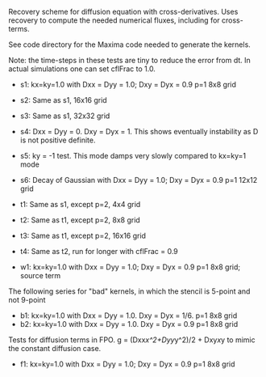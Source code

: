 Recovery scheme for diffusion equation with cross-derivatives. Uses
recovery to compute the needed numerical fluxes, including for
cross-terms.

See code directory for the Maxima code needed to generate the kernels.

Note: the time-steps in these tests are tiny to reduce the error from
dt. In actual simulations one can set cflFrac to 1.0.

- s1: kx=ky=1.0 with Dxx = Dyy = 1.0; Dxy = Dyx = 0.9 p=1 8x8 grid
- s2: Same as s1, 16x16 grid
- s3: Same as s1, 32x32 grid
- s4: Dxx = Dyy = 0. Dxy = Dyx = 1. This shows eventually instability
  as D is not positive definite.
- s5: ky = -1 test. This mode damps very slowly compared to kx=ky=1 mode
- s6: Decay of Gaussian with Dxx = Dyy = 1.0; Dxy = Dyx = 0.9 p=1 12x12 grid

- t1: Same as s1, except p=2, 4x4 grid
- t2: Same as t1, except p=2, 8x8 grid
- t3: Same as t1, except p=2, 16x16 grid
- t4: Same as t2, run for longer with cflFrac = 0.9

- w1: kx=ky=1.0 with Dxx = Dyy = 1.0; Dxy = Dyx = 0.9 p=1 8x8 grid; source term

The following series for "bad" kernels, in which the stencil is
5-point and not 9-point

- b1: kx=ky=1.0 with Dxx = Dyy = 1.0. Dxy = Dyx = 1/6. p=1 8x8 grid
- b2: kx=ky=1.0 with Dxx = Dyy = 1.0. Dxy = Dyx = 0.9 p=1 8x8 grid

Tests for diffusion terms in FPO. g = (Dxx*x^2+Dyy*y^2)/2 + Dxy*x*y to
mimic the constant diffusion case.

- f1: kx=ky=1.0 with Dxx = Dyy = 1.0; Dxy = Dyx = 0.9 p=1 8x8 grid
